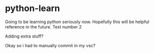 # python-learn

Going to be learning python seriously now.
Hopefully this will be helpful reference in the future.
Test number 2

Adding extra stuff?

Okay so i had to manually commit in my vsc?
